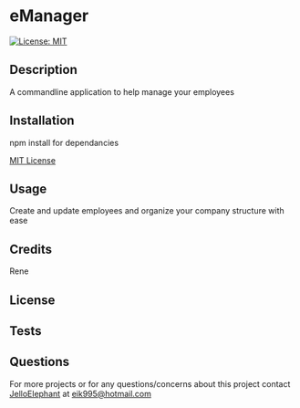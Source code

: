 # eManager
[![License: MIT](https://img.shields.io/badge/License-MIT-yellow.svg)](https://opensource.org/licenses/MIT)
## Description
A commandline application to help manage your employees


## Installation
npm install for dependancies

[MIT License](https://choosealicense.com/licenses/mit/)

## Usage
Create and update employees and organize your company structure with ease

## Credits
Rene

## License


## Tests


## Questions
For more projects or for any questions/concerns about this project contact [JelloElephant](https://github.com/JelloElephant) at [eik995@hotmail.com](eik995@hotmail.com)
